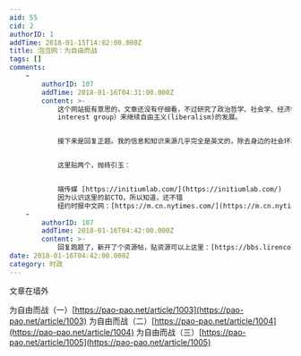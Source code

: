 ```yaml
---
aid: 55
cid: 2
authorID: 1
addTime: 2018-01-15T14:02:00.000Z
title: 泡泡网：为自由而战
tags: []
comments:
    -
        authorID: 107
        addTime: 2018-01-16T04:31:00.000Z
        content: >-
            这个网站挺有意思的，文章还没有仔细看，不过研究了政治哲学、社会学、经济学、Hacker文化之后不是很觉得这种activist有特别大的效果，社会（不仅仅是中国）需要一种结构性的利益群体（structural
            interest group）来继续自由主义(liberalism)的发展。


            接下来是回复正题。我的信息和知识来源几乎完全是英文的，除去身边的社会环境，如《全球目录》对于美国六十年代反文化的连接作用一样，国内现在非常缺乏一个能把各个子文化(subculture)连接起来的类似杂志的东西。所以这里发起一个资源贴，大家要不要贴一下自己觉得有用的信息来源，比如博客、网站等等，如上的泡泡网。


            这里贴两个，抛砖引玉：


            端传媒 [https://initiumlab.com/](https://initiumlab.com/)
            因为认识这里的前CTO，所以知道，还不错
            纽约时报中文网：[https://m.cn.nytimes.com/](https://m.cn.nytimes.com/)
    -
        authorID: 107
        addTime: 2018-01-16T04:42:00.000Z
        content: >-
            回复跑题了，新开了个资源帖，贴资源可以上这里：[https://bbs.lirencollege.xyz/t/59](https://bbs.lirencollege.xyz/t/59)
date: 2018-01-16T04:42:00.000Z
category: 时政
---
```


文章在墙外

为自由而战（一）[https://pao-pao.net/article/1003](https://pao-pao.net/article/1003) 为自由而战（二）[https://pao-pao.net/article/1004](https://pao-pao.net/article/1004) 为自由而战（三）[https://pao-pao.net/article/1005](https://pao-pao.net/article/1005)
